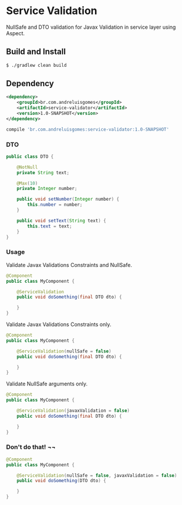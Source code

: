 # Service Validation

NullSafe and DTO validation for Javax Validation in service layer using Aspect.


## Build and Install

```bash
$ ./gradlew clean build
```

## Dependency

```xml
<dependency>
    <groupId>br.com.andreluisgomes</groupId>
    <artifactId>service-validator</artifactId>
    <version>1.0-SNAPSHOT</version>
</dependency>
```

```groovy
compile 'br.com.andreluisgomes:service-validator:1.0-SNAPSHOT'
```

### DTO

```java
public class DTO {

    @NotNull
    private String text;

    @Max(10)
    private Integer number;

    public void setNumber(Integer number) {
        this.number = number;
    }

    public void setText(String text) {
        this.text = text;
    }
}
```
### Usage

Validate Javax Validations Constraints and NullSafe.

```java
@Component
public class MyComponent {

    @ServiceValidation
    public void doSomething(final DTO dto) {

    }
}
```

Validate Javax Validations Constraints only.

```java
@Component
public class MyComponent {

    @ServiceValidation(nullSafe = false)
    public void doSomething(final DTO dto) {

    }
}
```
Validate NullSafe arguments only.

```java
@Component
public class MyComponent {

    @ServiceValidation(javaxValidation = false)
    public void doSomething(final DTO dto) {

    }
}
```

### Don't do that! ¬¬

```java
@Component
public class MyComponent {

    @ServiceValidation(nullSafe = false, javaxValidation = false)
    public void doSomething(DTO dto) {

    }
}
```

